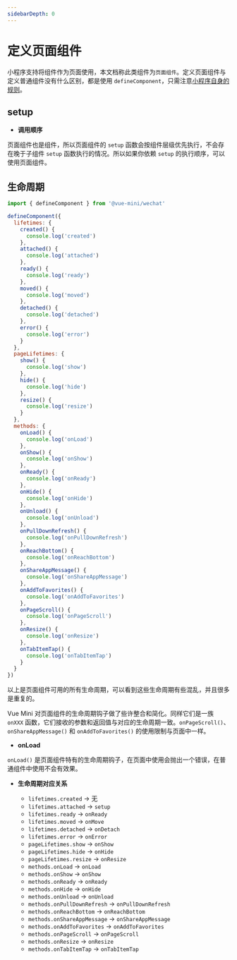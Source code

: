 ```yaml
---
sidebarDepth: 0
---
```


# 定义页面组件

小程序支持将组件作为页面使用，本文档称此类组件为`页面组件`。定义页面组件与定义普通组件没有什么区别，都是使用 `defineComponent`，只需注意[小程序自身的规则](https://developers.weixin.qq.com/miniprogram/dev/framework/custom-component/component.html#%E4%BD%BF%E7%94%A8-Component-%E6%9E%84%E9%80%A0%E5%99%A8%E6%9E%84%E9%80%A0%E9%A1%B5%E9%9D%A2)。

## setup

- **调用顺序**

页面组件也是组件，所以页面组件的 `setup` 函数会按组件层级优先执行，不会存在晚于子组件 `setup` 函数执行的情况。所以如果你依赖 `setup` 的执行顺序，可以使用页面组件。

## 生命周期

```js
import { defineComponent } from '@vue-mini/wechat'

defineComponent({
  lifetimes: {
    created() {
      console.log('created')
    },
    attached() {
      console.log('attached')
    },
    ready() {
      console.log('ready')
    },
    moved() {
      console.log('moved')
    },
    detached() {
      console.log('detached')
    },
    error() {
      console.log('error')
    }
  },
  pageLifetimes: {
    show() {
      console.log('show')
    },
    hide() {
      console.log('hide')
    },
    resize() {
      console.log('resize')
    }
  },
  methods: {
    onLoad() {
      console.log('onLoad')
    },
    onShow() {
      console.log('onShow')
    },
    onReady() {
      console.log('onReady')
    },
    onHide() {
      console.log('onHide')
    },
    onUnload() {
      console.log('onUnload')
    },
    onPullDownRefresh() {
      console.log('onPullDownRefresh')
    },
    onReachBottom() {
      console.log('onReachBottom')
    },
    onShareAppMessage() {
      console.log('onShareAppMessage')
    },
    onAddToFavorites() {
      console.log('onAddToFavorites')
    },
    onPageScroll() {
      console.log('onPageScroll')
    },
    onResize() {
      console.log('onResize')
    },
    onTabItemTap() {
      console.log('onTabItemTap')
    }
  }
})
```

以上是页面组件可用的所有生命周期，可以看到这些生命周期有些混乱，并且很多是重复的。

Vue Mini 对页面组件的生命周期钩子做了些许整合和简化。同样它们是一族 `onXXX` 函数，它们接收的参数和返回值与对应的生命周期一致。`onPageScroll()`、`onShareAppMessage()` 和 `onAddToFavorites()` 的使用限制与页面中一样。

- **onLoad**

`onLoad()` 是页面组件特有的生命周期钩子，在页面中使用会抛出一个错误，在普通组件中使用不会有效果。

- **生命周期对应关系**

  - `lifetimes.created` -> 无
  - `lifetimes.attached` -> `setup`
  - `lifetimes.ready` -> `onReady`
  - `lifetimes.moved` -> `onMove`
  - `lifetimes.detached` -> `onDetach`
  - `lifetimes.error` -> `onError`
  - `pageLifetimes.show` -> `onShow`
  - `pageLifetimes.hide` -> `onHide`
  - `pageLifetimes.resize` -> `onResize`
  - `methods.onLoad` -> `onLoad`
  - `methods.onShow` -> `onShow`
  - `methods.onReady` -> `onReady`
  - `methods.onHide` -> `onHide`
  - `methods.onUnload` -> `onUnload`
  - `methods.onPullDownRefresh` -> `onPullDownRefresh`
  - `methods.onReachBottom` -> `onReachBottom`
  - `methods.onShareAppMessage` -> `onShareAppMessage`
  - `methods.onAddToFavorites` -> `onAddToFavorites`
  - `methods.onPageScroll` -> `onPageScroll`
  - `methods.onResize` -> `onResize`
  - `methods.onTabItemTap` -> `onTabItemTap`
